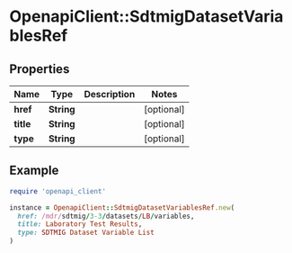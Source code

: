# OpenapiClient::SdtmigDatasetVariablesRef

## Properties

| Name | Type | Description | Notes |
| ---- | ---- | ----------- | ----- |
| **href** | **String** |  | [optional] |
| **title** | **String** |  | [optional] |
| **type** | **String** |  | [optional] |

## Example

```ruby
require 'openapi_client'

instance = OpenapiClient::SdtmigDatasetVariablesRef.new(
  href: /mdr/sdtmig/3-3/datasets/LB/variables,
  title: Laboratory Test Results,
  type: SDTMIG Dataset Variable List
)
```

